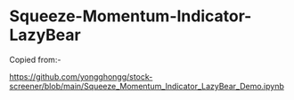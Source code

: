 # Squeeze-Momentum-Indicator-LazyBear

Copied from:-

https://github.com/yongghongg/stock-screener/blob/main/Squeeze_Momentum_Indicator_LazyBear_Demo.ipynb
